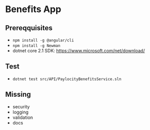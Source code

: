 # Benefits App

## Prereqquisites
* `npm install -g @angular/cli`
* `npm install -g Newman`
* dotnet core 2.1 SDK: https://www.microsoft.com/net/download/

## Test
* `dotnet test src/API/PaylocityBenefitsService.sln`

## Missing
* security
* logging
* validation
* docs